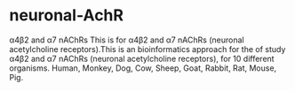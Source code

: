 # neuronal-AchR
α4β2 and α7 nAChRs
This is for α4β2 and α7 nAChRs (neuronal acetylcholine receptors).This is an bioinformatics approach for the of study  α4β2 and α7 nAChRs (neuronal acetylcholine receptors), for 10  different organisms.
Human,
Monkey,
Dog,
Cow,
Sheep,
Goat,
Rabbit,
Rat,
Mouse,
Pig.